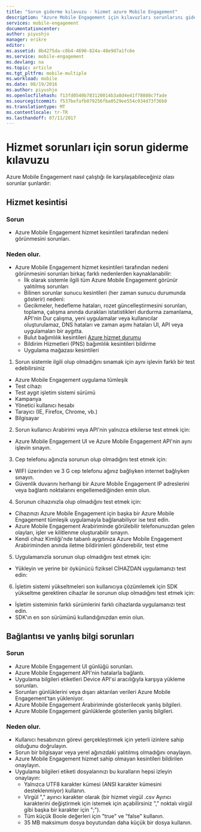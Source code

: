 ```yaml
---
title: "Sorun giderme kılavuzu - hizmet azure Mobile Engagement"
description: "Azure Mobile Engagement için kılavuzları sorunlarını giderme"
services: mobile-engagement
documentationcenter: 
author: piyushjo
manager: erikre
editor: 
ms.assetid: 8b4275da-c0b4-4690-824a-48e9d7a1fc6e
ms.service: mobile-engagement
ms.devlang: na
ms.topic: article
ms.tgt_pltfrm: mobile-multiple
ms.workload: mobile
ms.date: 08/19/2016
ms.author: piyushjo
ms.openlocfilehash: f13fd0540b783120014b3a8d4e41f78808c7fade
ms.sourcegitcommit: f537befafb079256fba0529ee554c034d73f36b0
ms.translationtype: MT
ms.contentlocale: tr-TR
ms.lasthandoff: 07/11/2017
---
```

# <a name="troubleshooting-guide-for-service-issues"></a>Hizmet sorunları için sorun giderme kılavuzu
Azure Mobile Engagement nasıl çalıştığı ile karşılaşabileceğiniz olası sorunlar şunlardır:

## <a name="service-outages"></a>Hizmet kesintisi
### <a name="issue"></a>Sorun
* Azure Mobile Engagement hizmet kesintileri tarafından nedeni görünmesini sorunları.

### <a name="causes"></a>Neden olur.
* Azure Mobile Engagement hizmet kesintileri tarafından nedeni görünmesini sorunları birkaç farklı nedenlerden kaynaklanabilir:
  * İlk olarak sistemle ilgili tüm Azure Mobile Engagement görünür yalıtılmış sorunları
  * Bilinen sorunlar sunucu kesintileri (her zaman sunucu durumunda gösterir) nedeni:
  * Gecikmeler, hedefleme hataları, rozet güncelleştirmesini sorunları, toplama, çalışma anında durakları istatistikleri durdurma zamanlama, API'nin Dur çalışma, yeni uygulamalar veya kullanıcılar oluşturulamaz, DNS hataları ve zaman aşımı hataları UI, API veya uygulamaları bir aygıtta.
  * Bulut bağımlılık kesintileri [Azure hizmet durumu](http://status.azure.com/)
  * Bildirim Hizmetleri (PNS) bağımlılık kesintileri bildirme
  * Uygulama mağazası kesintileri

1) Sorun sistemle ilgili olup olmadığını sınamak için aynı işlevin farklı bir test edebilirsiniz

* Azure Mobile Engagement uygulama tümleşik
* Test cihazı
* Test aygıt işletim sistemi sürümü
* Kampanya
* Yönetici kullanıcı hesabı
* Tarayıcı (IE, Firefox, Chrome, vb.)
* Bilgisayar

2) Sorun kullanıcı Arabirimi veya API'nin yalnızca etkilerse test etmek için:

* Azure Mobile Engagement UI ve Azure Mobile Engagement API'nin aynı işlevin sınayın.

3) Cep telefonu ağınızla sorunun olup olmadığını test etmek için:

* WIFI üzerinden ve 3 G cep telefonu ağınız bağlıyken internet bağlıyken sınayın.
* Güvenlik duvarını herhangi bir Azure Mobile Engagement IP adreslerini veya bağlantı noktalarını engellemediğinden emin olun.

4) Sorunun cihazınızla olup olmadığını test etmek için:

* Cihazınızı Azure Mobile Engagement için başka bir Azure Mobile Engagement tümleşik uygulamayla bağlanabiliyor ise test edin.
* Azure Mobile Engagement Arabiriminde görülebilir telefonunuzdan gelen olayları, işler ve kilitlenme oluşturabilir sınayın. 
* Kendi cihaz Kimliği'nde tabanlı aygıtınıza Azure Mobile Engagement Arabiriminden anında iletme bildirimleri gönderebilir, test etme 

5) Uygulamanızla sorunun olup olmadığını test etmek için:

* Yükleyin ve yerine bir öykünücü fiziksel CİHAZDAN uygulamanızı test edin:

6) İşletim sistemi yükseltmeleri son kullanıcıya çözümlemek için SDK yükseltme gerektiren cihazlar ile sorunun olup olmadığını test etmek için:

* İşletim sisteminin farklı sürümlerini farklı cihazlarda uygulamanızı test edin.
* SDK'ın en son sürümünü kullandığınızdan emin olun.

## <a name="connectivity-and-incorrect-information-issues"></a>Bağlantısı ve yanlış bilgi sorunları
### <a name="issue"></a>Sorun
* Azure Mobile Engagement UI günlüğü sorunları.
* Azure Mobile Engagement API'nin hatalarla bağlantı.
* Uygulama bilgileri etiketleri Device API'si aracılığıyla karşıya yükleme sorunları.
* Sorunları günlüklerini veya dışarı aktarılan verileri Azure Mobile Engagement'tan yükleniyor.
* Azure Mobile Engagement Arabiriminde gösterilecek yanlış bilgileri.
* Azure Mobile Engagement günlüklerde gösterilen yanlış bilgileri.

### <a name="causes"></a>Neden olur.
* Kullanıcı hesabınızın görevi gerçekleştirmek için yeterli izinlere sahip olduğunu doğrulayın.
* Sorun bir bilgisayar veya yerel ağınızdaki yalıtılmış olmadığını onaylayın.
* Azure Mobile Engagement hizmet sahip olmayan kesintileri bildirilen onaylayın.
* Uygulama bilgileri etiketi dosyalarınızı bu kuralların hepsi izleyin onaylayın:
  * Yalnızca UTF8 karakter kümesi (ANSI karakter kümesini desteklenmiyor) kullanın.
  * Virgül "," ayırıcı karakter olarak (bir hizmet virgül .csv Ayırıcı karakterini değiştirmek için istemek için açabilirsiniz "," noktalı virgül gibi başka bir karakter için ";").
  * Tüm küçük Boole değerleri için "true" ve "false" kullanın.
  * 35 MB maksimum dosya boyutundan daha küçük bir dosya kullanın.

